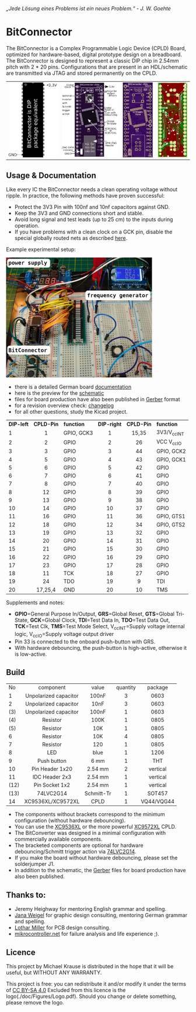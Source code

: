 *„Jede Lösung eines Problems ist ein neues Problem.“ - J. W. Goehte*

# BitConnector

The BitConnector is a Complex Programmable Logic Device (CPLD) Board, optimized for hardware-based, digital prototype design on a breadboard.
The BitConnector is designed to represent a classic DIP chip in 2.54mm pitch with 2 * 20 pins. 
Configurations that are present in an HDL/schematic are transmitted via JTAG and stored permanently on the CPLD.

<table><tr>
<td>   <img alt="BitConnector PCB layout" src="doc/Figures/package_equivalent.png"> </td>
<td>   <img alt="BitConnector" src="doc/Figures/BitConnector_Overview.png"> </td>
<td>   <img alt="BitConnector circuit board" src="doc/Figures/BitConnector_PCB.png"> </td>
<td>   <img alt="BitConnector PCB Copper layer" src="doc/Figures/BitConnector_copper_layer.png"> </td>
</tr></table>

## Usage & Documentation

Like every IC the BitConnector needs a clean operating voltage without ripple.
In practice, the following methods have proven successful:

- Protect the 3V3 Pin with 100nf and 10nf capacitors against GND.
- Keep the 3V3 and GND connections short and stable.
- Avoid long signal and test leads (up to 25 cm) to the inputs during operation.
- If you have problems with a clean clock on a GCK pin, disable the special globally routed nets as described [here](https://www.xilinx.com/support/documentation/sw_manuals/help/iseguide/mergedProjects/destech/html/cd_using_global_nets.htm).


Example experimental setup:

<img src="doc/Figures/development_environment.png" width="400"/>

- there is a detailed German board [documentation](doc/Board_Doc_German.pdf)
- here is the preview for the [schematic](doc/schematic_v5Xe.pdf)
- files for board production have also been published in [Gerber](gerbers/gerbers_v5Xe.zip) format
- for a revision overview check: [changelog](changelog.txt)
- for all other questions, study the Kicad project.

|    |          |           |            |          |                   |
| :- | :------: | :-------- | :--------: | :------: | :---------------- |
| **DIP-left**  | **CPLD-Pin** | **function**   | **DIP-right**  | **CPLD-Pin** | **function** |
| 1  |    1     |GPIO, GCK3|      1      |  15,35   | 3V3/V<sub>ccINT</sub> |
| 2  |    2     | GPIO     |      2      |    26    | VCC V<sub>ccIO</sub>  |
| 3  |    3     | GPIO     |      3      |    44    | GPIO, GCK2            |
| 4  |    5     | GPIO     |      4      |    43    | GPIO, GCK1            |
| 5  |    6     | GPIO     |      5      |    42    | GPIO                  |
| 6  |    7     | GPIO     |      6      |    41    | GPIO                  |
| 7  |    8     | GPIO     |      7      |    40    | GPIO                  |
| 8  |    12    | GPIO     |      8      |    39    | GPIO                  |
| 9  |    13    | GPIO     |      9      |    38    | GPIO                  |
| 10 |    14    | GPIO     |      10     |    37    | GPIO                  |
| 11 |    16    | GPIO     |      11     |    36    | GPIO, GTS1            |
| 12 |    18    | GPIO     |      12     |    34    | GPIO, GTS2            |
| 13 |    19    | GPIO     |      13     |    32    | GPIO                  |
| 14 |    20    | GPIO     |      14     |    31    | GPIO                  |
| 15 |    21    | GPIO     |      15     |    30    | GPIO                  |
| 16 |    22    | GPIO     |      16     |    29    | GPIO                  |
| 17 |    23    | GPIO     |      17     |    28    | GPIO                  |
| 18 |    11    | TCK      |      18     |    27    | GPIO                  |
| 19 |    24    | TDO      |      19     |    9     | TDI                   |
| 20 |  17,25,4 | GND      |      20     |    10    | TMS                   |                                                      |

Supplements and notes:

- **GPIO**=General Purpose In/Output, **GRS**=Global Reset, **GTS**=Global Tri-State, **GCK**=Global Clock, **TDI**=Test Data In, **TDO**=Test Data Out, **TCK**=Test Clk, **TMS**=Test Mode Select, V<sub>ccINT</sub>=Supply voltage internal logic, V<sub>ccIO</sub>=Supply voltage output driver
- Pin 33 is connected to the onboard push-button with GRS.
- With hardware debouncing, the push-button is high-active, otherwise it is low-active.

## Build

|       |                               |               |               |               |
| :-    | :---------------------------: | :--------:    | :---------:   |   :---------: |
|   No  |   component                   |  value        |   quantity    |   package     |
|   1   |   Unpolarized capacitor       |   100nF       |   3           |   0603        |
|   2   |   Unpolarized capacitor       |   10nF        |   3           |   0603        |
|  (3)  |   Unpolarized capacitor       |   100nF       |   1           |   0603        |
|  (4)  |   Resistor                    |   100K        |   1           |   0805        |
|  (5)  |   Resistor                    |   10K         |   1           |   0805        |
|   6   |   Resistor                    |   10K         |   4           |   0805        |
|   7   |   Resistor                    |   120         |   1           |   0805        |
|   8   |   LED                         |   blue        |   1           |   1206        |
|   9   |   Push button                 |   6 mm        |   1           |   THT         |
|   10  |   Pin Header 1x20             |   2.54 mm     |   2           |   vertical    |
|   11  |   IDC Header 2x3              |   2.54 mm     |   1           |   vertical    |
|  (12) |   Pin Socket 1x2              |   2.54 mm     |   1           |   vertical    |
|  (13) |   74LVC2G14                   |   Schmitt-Tr  |   1           |   SOT457      |
|   14  |   XC9536XL/XC9572XL           |   CPLD        |   1           |   VQ44/VQG44  |

- The components without brackets correspond to the minimum configuration (without hardware debouncing).
- You can use the [XC9536XL](https://www.xilinx.com/support/documentation/data_sheets/ds058.pdf) or the more powerful [XC9572XL](https://www.xilinx.com/support/documentation/data_sheets/ds057.pdf) CPLD.
- The BitConverter was designed in a minimal configuration with commercially available components.
- The bracketed components are optional for hardware debouncing/Schmitt trigger action via [74LVC2G14](https://assets.nexperia.com/documents/data-sheet/74LVC2G14.pdf).
- If you make the board without hardware debouncing, please set the solderjumper J1.
- In addition to the schematic, the [Gerber](https://github.com/1ux/BitConnector/raw/master/gerbers/gerbers_v5X.zip) files for board production have also been published.

## Thanks to:

- Jeremy Heighway for mentoring English grammar and spelling.
- [Jana Weigel](https://janaweigel.wordpress.com/) for graphic design consulting, mentoring German grammar and spelling.
- [Lothar Miller](http://www.lothar-miller.de/) for PCB design consulting.
- [mikrocontroller.net](https://www.mikrocontroller.net/topic/492067) for failure analysis and life experience ;).

## Licence
This project by Michael Krause is distributed in the hope that it will be useful, but WITHOUT ANY WARRANTY.

This project is free: you can redistribute it and/or modify
it under the terms of [CC BY-SA 4.0](https://creativecommons.org/licenses/by-sa/4.0/deed.de)
Excluded from this licence is the logo(./doc/Figures/Logo.pdf).
Should you change or delete something, please remove the logo.
